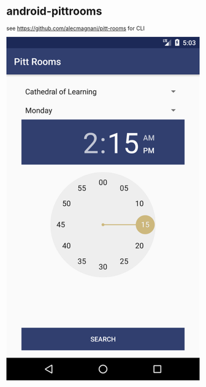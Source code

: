 # android-pittrooms

see https://github.com/alecmagnani/pitt-rooms for CLI

![MainPage](screenshots/main.png?raw=true "Main")
